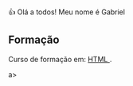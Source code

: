 👍 Olá a todos! Meu nome é Gabriel

<h2>Formação</h2>
<p> Curso de formação em:  <a href="https://www.dio.me/certificate/T8ZBUW9L/share"> HTML </a>.</p>
a>
